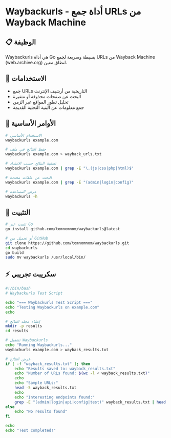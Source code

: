 # Waybackurls - أداة جمع URLs من Wayback Machine

## 📋 الوظيفة
Waybackurls هي أداة Go بسيطة وسريعة لجمع URLs من Wayback Machine (web.archive.org) لنطاق معين.

## 🚀 الاستخدامات
- جمع URLs التاريخية من أرشيف الإنترنت
- البحث عن صفحات محذوفة أو متغيرة
- تحليل تطور المواقع عبر الزمن
- جمع معلومات عن البنية التحتية القديمة

## 📝 الأوامر الأساسية
```bash
# الاستخدام الأساسي
waybackurls example.com

# حفظ النتائج في ملف
waybackurls example.com > wayback_urls.txt

# تصفية النتائج حسب الامتداد
waybackurls example.com | grep -E "\.(js|css|php|html)$"

# البحث عن ملفات محددة
waybackurls example.com | grep -E "(admin|login|config)"

# عرض المساعدة
waybackurls -h
```

## 🔧 التثبيت
```bash
# تثبيت عبر Go
go install github.com/tomnomnom/waybackurls@latest

# أو تحميل من GitHub
git clone https://github.com/tomnomnom/waybackurls.git
cd waybackurls
go build
sudo mv waybackurls /usr/local/bin/
```

## ⚡ سكريبت تجريبي
```bash
#!/bin/bash
# Waybackurls Test Script

echo "=== Waybackurls Test Script ==="
echo "Testing Waybackurls on example.com"
echo

# إنشاء مجلد النتائج
mkdir -p results
cd results

# تشغيل Waybackurls
echo "Running Waybackurls..."
waybackurls example.com > wayback_results.txt

# عرض النتائج
if [ -f "wayback_results.txt" ]; then
    echo "Results saved to: wayback_results.txt"
    echo "Number of URLs found: $(wc -l < wayback_results.txt)"
    echo
    echo "Sample URLs:"
    head -5 wayback_results.txt
    echo
    echo "Interesting endpoints found:"
    grep -E "(admin|login|api|config|test)" wayback_results.txt | head -5
else
    echo "No results found"
fi

echo
echo "Test completed!"
```

